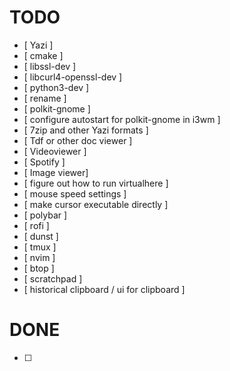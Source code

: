 # TODO

- [ Yazi ]
- [ cmake ]
- [ libssl-dev ]
- [ libcurl4-openssl-dev ]
- [ python3-dev ]
- [ rename ]
- [ polkit-gnome ]
- [ configure autostart for polkit-gnome in i3wm ]
- [ 7zip and other Yazi formats ] 
- [ Tdf or other doc viewer ]
- [ Videoviewer ]
- [ Spotify ]
- [ Image viewer]
- [ figure out how to run virtualhere ]
- [ mouse speed settings ]
- [ make cursor executable directly ]
- [ polybar ]
- [ rofi ]
- [ dunst ]
- [ tmux ]
- [ nvim ]
- [ btop ]
- [ scratchpad ]
- [ historical clipboard / ui for clipboard ]


# DONE

- [ ] 